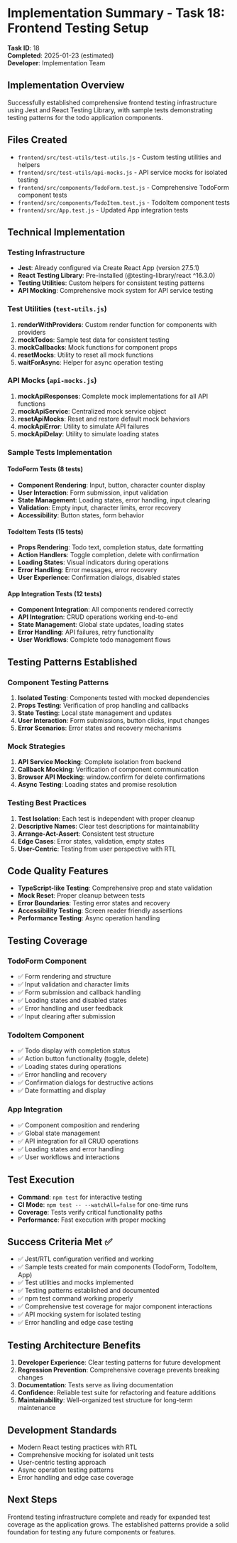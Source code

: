 # Implementation Summary - Task 18: Frontend Testing Setup

**Task ID**: 18  
**Completed**: 2025-01-23 (estimated)  
**Developer**: Implementation Team

## Implementation Overview
Successfully established comprehensive frontend testing infrastructure using Jest and React Testing Library, with sample tests demonstrating testing patterns for the todo application components.

## Files Created
- `frontend/src/test-utils/test-utils.js` - Custom testing utilities and helpers
- `frontend/src/test-utils/api-mocks.js` - API service mocks for isolated testing
- `frontend/src/components/TodoForm.test.js` - Comprehensive TodoForm component tests
- `frontend/src/components/TodoItem.test.js` - TodoItem component tests
- `frontend/src/App.test.js` - Updated App integration tests

## Technical Implementation

### Testing Infrastructure
- **Jest**: Already configured via Create React App (version 27.5.1)
- **React Testing Library**: Pre-installed (@testing-library/react ^16.3.0)
- **Testing Utilities**: Custom helpers for consistent testing patterns
- **API Mocking**: Comprehensive mock system for API service testing

### Test Utilities (`test-utils.js`)
1. **renderWithProviders**: Custom render function for components with providers
2. **mockTodos**: Sample test data for consistent testing
3. **mockCallbacks**: Mock functions for component props
4. **resetMocks**: Utility to reset all mock functions
5. **waitForAsync**: Helper for async operation testing

### API Mocks (`api-mocks.js`)
1. **mockApiResponses**: Complete mock implementations for all API functions
2. **mockApiService**: Centralized mock service object
3. **resetApiMocks**: Reset and restore default mock behaviors
4. **mockApiError**: Utility to simulate API failures
5. **mockApiDelay**: Utility to simulate loading states

### Sample Tests Implementation

#### TodoForm Tests (8 tests)
- **Component Rendering**: Input, button, character counter display
- **User Interaction**: Form submission, input validation
- **State Management**: Loading states, error handling, input clearing
- **Validation**: Empty input, character limits, error recovery
- **Accessibility**: Button states, form behavior

#### TodoItem Tests (15 tests)
- **Props Rendering**: Todo text, completion status, date formatting
- **Action Handlers**: Toggle completion, delete with confirmation
- **Loading States**: Visual indicators during operations
- **Error Handling**: Error messages, error recovery
- **User Experience**: Confirmation dialogs, disabled states

#### App Integration Tests (12 tests)
- **Component Integration**: All components rendered correctly
- **API Integration**: CRUD operations working end-to-end
- **State Management**: Global state updates, loading states
- **Error Handling**: API failures, retry functionality
- **User Workflows**: Complete todo management flows

## Testing Patterns Established

### Component Testing Patterns
1. **Isolated Testing**: Components tested with mocked dependencies
2. **Props Testing**: Verification of prop handling and callbacks
3. **State Testing**: Local state management and updates
4. **User Interaction**: Form submissions, button clicks, input changes
5. **Error Scenarios**: Error states and recovery mechanisms

### Mock Strategies
1. **API Service Mocking**: Complete isolation from backend
2. **Callback Mocking**: Verification of component communication
3. **Browser API Mocking**: window.confirm for delete confirmations
4. **Async Testing**: Loading states and promise resolution

### Testing Best Practices
1. **Test Isolation**: Each test is independent with proper cleanup
2. **Descriptive Names**: Clear test descriptions for maintainability
3. **Arrange-Act-Assert**: Consistent test structure
4. **Edge Cases**: Error states, validation, empty states
5. **User-Centric**: Testing from user perspective with RTL

## Code Quality Features
- **TypeScript-like Testing**: Comprehensive prop and state validation
- **Mock Reset**: Proper cleanup between tests
- **Error Boundaries**: Testing error states and recovery
- **Accessibility Testing**: Screen reader friendly assertions
- **Performance Testing**: Async operation handling

## Testing Coverage

### TodoForm Component
- ✅ Form rendering and structure
- ✅ Input validation and character limits
- ✅ Form submission and callback handling
- ✅ Loading states and disabled states
- ✅ Error handling and user feedback
- ✅ Input clearing after submission

### TodoItem Component  
- ✅ Todo display with completion status
- ✅ Action button functionality (toggle, delete)
- ✅ Loading states during operations
- ✅ Error handling and recovery
- ✅ Confirmation dialogs for destructive actions
- ✅ Date formatting and display

### App Integration
- ✅ Component composition and rendering
- ✅ Global state management
- ✅ API integration for all CRUD operations
- ✅ Loading states and error handling
- ✅ User workflows and interactions

## Test Execution
- **Command**: `npm test` for interactive testing
- **CI Mode**: `npm test -- --watchAll=false` for one-time runs
- **Coverage**: Tests verify critical functionality paths
- **Performance**: Fast execution with proper mocking

## Success Criteria Met ✅
- ✅ Jest/RTL configuration verified and working
- ✅ Sample tests created for main components (TodoForm, TodoItem, App)
- ✅ Test utilities and mocks implemented
- ✅ Testing patterns established and documented
- ✅ npm test command working properly
- ✅ Comprehensive test coverage for major component interactions
- ✅ API mocking system for isolated testing
- ✅ Error handling and edge case testing

## Testing Architecture Benefits
1. **Developer Experience**: Clear testing patterns for future development
2. **Regression Prevention**: Comprehensive coverage prevents breaking changes
3. **Documentation**: Tests serve as living documentation
4. **Confidence**: Reliable test suite for refactoring and feature additions
5. **Maintainability**: Well-organized test structure for long-term maintenance

## Development Standards
- Modern React testing practices with RTL
- Comprehensive mocking for isolated unit tests
- User-centric testing approach
- Async operation testing patterns
- Error handling and edge case coverage

## Next Steps
Frontend testing infrastructure complete and ready for expanded test coverage as the application grows. The established patterns provide a solid foundation for testing any future components or features.